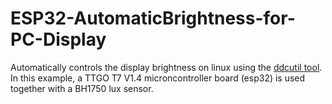 # ESP32-AutomaticBrightness-for-PC-Display

Automatically controls the display brightness on linux using the [ddcutil tool](https://www.ddcutil.com/).
\
In this example, a TTGO T7 V1.4 microncontroller board (esp32) is used together with a BH1750 lux sensor.

